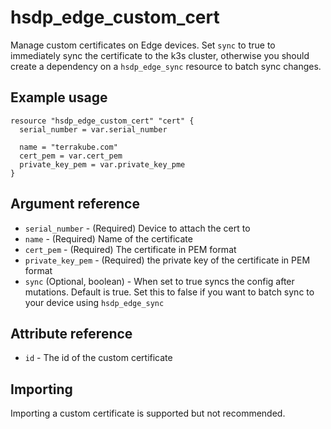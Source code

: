 # hsdp_edge_custom_cert
Manage custom certificates on Edge devices. Set `sync` to true to immediately sync the certificate to the k3s cluster, otherwise
you should create a dependency on a `hsdp_edge_sync` resource to batch sync changes.

## Example usage
```hcl
resource "hsdp_edge_custom_cert" "cert" {
  serial_number = var.serial_number
  
  name = "terrakube.com"
  cert_pem = var.cert_pem
  private_key_pem = var.private_key_pme
}
```
## Argument reference
* `serial_number` - (Required) Device to attach the cert to
* `name` - (Required) Name of the certificate
* `cert_pem`  - (Required) The certificate in PEM format
* `private_key_pem` - (Required) the private key of the certificate in PEM format
* `sync` (Optional, boolean) - When set to true syncs the config after mutations. Default is true.
  Set this to false if you want to batch sync to your device using `hsdp_edge_sync`  

## Attribute reference
* `id` - The id of the custom certificate

## Importing
Importing a custom certificate is supported but not recommended.
